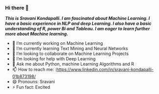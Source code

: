 ### Hi there 👋
***This is Sravani Kondapalli. I am fascinated about Machine Learning. I have a basic experience in NLP and deep Learning. I also have a basic understanding of R, power Bi and Tableau. I am eager to learn further more about Machine learning.*** 


- 🔭 I’m currently working on Machine Learning
- 🌱 I’m currently learning Text Mining and Neural Networks
- 👯 I’m looking to collaborate on Machine Learning Projects
- 🤔 I’m looking for help with Deep Learning 
- 💬 Ask me about Python, machine Learning Algorithms and R
- 📫 How to reach me: :https://www.linkedin.com/in/sravani-kondapalli-01b873198/
- 😄 Pronouns: Sravani
- ⚡ Fun fact: Excited

